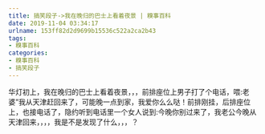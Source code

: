 ```yaml
---
title: 搞笑段子->我在晚归的巴士上看着夜景 | 糗事百科
date: 2019-11-04 03:34:17
urlname: 153ff82d2d9699b15536c522a2ca2b43
tags: 
- 糗事百科
categories:
- 糗事百科
- 搞笑段子
---
```

华灯初上，我在晚归的巴士上看着夜景，，，前排座位上男子打了个电话，喂:老婆”我从天津赶回来了，可能晚一点到家，我爱你么么哒！前排刚挂，后排座位上，也接电话了，隐约听到电话里一个女人说到:今晚你别过来了，我老公今晚从天津回来，，，，我是不是发现了什么，，，？


